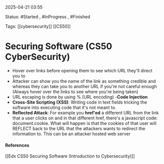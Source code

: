 2025-04-21 03:55

Status: #Started , #InProgress , #Finished 

Tags: [[cybersecurity]] [[CS50]]

# Securing Software (CS50 CyberSecurity)

- Hover over links before opening them to see which URL they'll direct you to
- Attacker can show you the name of the link as something credible and whereas they can take you to another URL if you're not careful enough (Always hover over the links to see where you're being taken)
- URL escaping is done by using % (URL encoding)
-**Code Injection**
- **Cross-Site Scripting (XSS)**: Writing code in text fields tricking the software into executing code that it's not meant to.
- **Reflected Attack**:  For example you **href'ed** a different URL from the link that a user clicks on and in that different href, there's a javascript code: document.cookie. What will happen is that the cookies of that user will REFLECT back to the URL that the attackers wants to redirect the information to. This can be an attacker hosted web server





#### References
[[Edx CS50 Securing Software (Introduction to Cybersecurity)]]